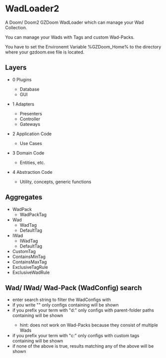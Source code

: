 # WadLoader2
A Doom/ Doom2 GZDoom WadLoader which can manage your Wad Collection.

You can manage your Wads with Tags and custom Wad-Packs.

You have to set the Environemt Variable %GZDoom_Home% to the directory where your gzdoom.exe file is located.

## Layers

* 0 Plugins
  * Database
  * GUI

* 1 Adapters
  * Presenters
  * Controller
  * Gateways

* 2 Application Code
  * Use Cases

* 3 Domain Code
  * Entities, etc.

* 4 Abstraction Code
  * Utility, concepts, generic functions 

## Aggregates

* WadPack
  * WadPackTag
* Wad
  * WadTag 
  * DefaultTag
* IWad
  * IWadTag 
  * DefaultTag
* CustomTag
* ContainsMinTag
* ContainsMaxTag
* ExclusiveTagRule
* ExclusiveWadRule

## Wad/ IWad/ Wad-Pack (WadConfig) search
* enter search string to filter the WadConfigs with
* if you write "<example>" only configs containing <example> will be shown
* if you prefix your term with "d:<exaple>" only configs with parent-folder paths containing <example> will be shown
  * hint: does not work on Wad-Packs because they consist of multiple Wads
* if you prefix your term with "c:<exaple>" only configs with custom tags containing <example> will be shown
* if none of the above is true, results matching any of the above will be shown
